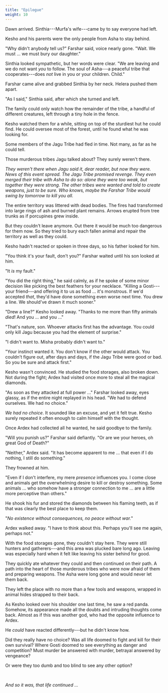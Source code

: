 ```yaml
---
title: "Epilogue"
weight: 10
---
```


Dawn arrived. Sinthia---Murfa's wife---came by to say everyone had left.

Kesho and his parents were the only people from Asha to stay behind.

"Why didn't anybody tell us?" Farshar said, voice nearly gone. "Wait. We must ... we must bury our daughter."

Sinthia looked sympathetic, but her words were clear. "We are leaving and we do not want _you_ to follow. The soul of Asha---a peaceful tribe that cooperates---does _not_ live in you or your children. Child."

Farshar came alive and grabbed Sinthia by her neck. Helera pushed them apart.

"As I said," Sinthia said, after which she turned and left.

The family could only watch how the remainder of the tribe, a handful of different creatures, left through a tiny hole in the fence.

Kesho watched them for a while, sitting on top of the sturdiest hut he could find. He could oversee most of the forest, until he found what he was looking for.

Some members of the Jagu Tribe had fled in time. Not many, as far as he could tell.

Those murderous tribes Jagu talked about? They surely weren't there.

_They weren't there when Jagu said it, dear reader, but now they were. News of this event spread. The Jagu Tribe promised revenge. They even merged their tribe with Asha to do so: alone they were too weak, but together they were strong. The other tribes were wanted and told to create weapons, just to be sure. Who knows, maybe the Farshar Tribe would swing by tomorrow to kill you all._

The entire territory was littered with dead bodies. The fires had transformed into large rings of ash and burned plant remains. Arrows erupted from tree trunks as if porcupines grew inside.

But they couldn't leave anymore. Out there it would be much too dangerous for them now. So they tried to bury each fallen animal and repair the territory as well as they could.

Kesho hadn't reacted or spoken in three days, so his father looked for him.

"You think it's your fault, don't you?" Farshar waited until his son looked at him.

"It _is_ my fault."

"You did the right thing," he said calmly, as if he spoke of some minor decision like picking the best feathers for your necklace. "Killing a Gosti---your friend---and offering it to us as food ... it's monstrous. If we'd accepted _that_, they'd have done something even worse next time. You drew a line. We should've drawn it much sooner."

"Drew a line?" Kesho looked away. "Thanks to me more than fifty animals _died_! And you ... and you ..."

"That's nature, son. Whoever attacks first has the advantage. You could only kill Jagu because you had the element of surprise."

"I didn't want to. Misha probably didn't want to."

"Your instinct wanted it. You don't know if the other would attack. You couldn't figure out, after days and days, if the Jagu Tribe were good or bad. So you be sure and attack first."

Kesho wasn't convinced. He studied the food storages, also broken down. Not during the fight; Ardex had visited once more to steal all the magical diamonds.

"As soon as they attacked at full power ..." Farshar looked away, eyes glassy, as if the entire night replayed in his head. "We had to defend ourselves. We had no choice."

_We had no choice_. It sounded like an excuse, and yet it felt true. Kesho surely repeated it often enough to calm himself with the thought.

Once Ardex had collected all he wanted, he said goodbye to the family.

"Will you punish us?" Farshar said defiantly. "Or are we your heroes, oh great God of Death?"

"Neither," Ardex said. "It has become apparent to me ... that even if I do nothing, I still do something."

They frowned at him.

"Even if I don't interfere, my mere _presence_ influences you. I come close and animals get the overwhelming desire to kill or destroy something. Some animals ... who somehow have a stronger connection to me ... are a little more perceptive than others."

He shook his fur and stored the diamonds between his flaming teeth, as if that was clearly the best place to keep them.

"_No existence without consequences, no peace without war._"

Ardex walked away. "I have to think about this. Perhaps you'll see me again, perhaps not."

With the food storages gone, they couldn't stay here. They were still hunters and gatherers---and this area was plucked bare long ago. Leaving was especially hard when it felt like leaving his sister behind for good.

They quickly ate whatever they could and then continued on their path. A path into the heart of those murderous tribes who were now afraid of them and preparing weapons. The Asha were long gone and would never let them back.

They left the place with no more than a few tools and weapons, wrapped in animal hides strapped to their back. 

As Kesho looked over his shoulder one last time, he saw a red panda. Somehow, its appearance made all the doubts and intruding thoughts come back. Almost as if this was another god, who had the opposite influence to Ardex.

He _could_ have reacted differently---but he didn't know how.

Did they really have no choice? Was all life doomed to fight and kill for their own survival? Where Gosti doomed to see everything as danger and competition? Must murder be answered with murder, betrayal answered by vengeance?

Or were they too dumb and too blind to see any other option?

&nbsp;

_And so it was, that life continued ..._